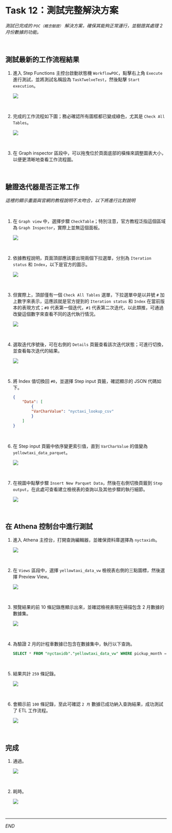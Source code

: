 # Task 12：測試完整解決方案

_測試已完成的 `POC（概念驗證）` 解決方案，確保其能夠正常運行，並驗證其處理 2 月份數據的功能。_

<br>

## 測試最新的工作流程結果

1. 進入 Step Functions 主控台啟動狀態機 `WorkflowPOC`，點擊右上角 `Execute` 進行測試，並將測試名稱設為 `TaskTwelveTest`，然後點擊 `Start execution`。

    ![](images/img_163.png)

<br>

2. 完成的工作流程如下圖；務必確認所有圖框都已變成綠色，尤其是 `Check All Tables`。

    ![](images/img_164.png)

<br>

3. 在 Graph inspector 區段中，可以拖曳位於頁面底部的橫條來調整圖表大小，以便更清晰地查看工作流程圖。

<br>

## 驗證迭代器是否正常工作

_這裡的顯示畫面與官網的教程說明不太吻合，以下將進行比對說明_

<br>

1. 在 `Graph view` 中，選擇步驟 `CheckTable`；特別注意，官方教程泛指這個區域為 `Graph Inspector`，實際上並無這個面板。

    ![](images/img_172.png)

<br>

2. 依據教程說明，頁面頂部應該要出現兩個下拉選單，分別為 `Iteration status` 和 `Index`，以下是官方的圖示。

    ![](images/img_173.png)

<br>

3. 但實際上，頂部僅有一個 `Check All Tables` 選單，下拉選單中是以井號 `#` 加上數字來表示，這應該就是官方提到的 `Iteration status` 和 `Index` 在當前版本的表現方式；`#0` 代表第一個迭代，`#1` 代表第二次迭代，以此類推，可通過改變這個數字來查看不同的迭代執行情況。

    ![](images/img_174.png)

<br>

4. 選取迭代序號後，可在右側的 `Details` 頁籤查看該次迭代狀態；可進行切換，並查看每次迭代的結果。

    ![](images/img_175.png)

<br>

5. 將 Index 值切換回 `#0`，並選擇 Step input 頁籤，確認顯示的 JSON 代碼如下。

    ```json
    {
        "Data": [
            {
            "VarCharValue": "nyctaxi_lookup_csv"
            }
        ]
    }
    ```

<br>

6. 在 Step input 頁籤中依序變更索引值，直到 `VarCharValue` 的值變為 `yellowtaxi_data_parquet`。

    ![](images/img_176.png)

<br>

7. 在視圖中點擊步驟 `Insert New Parquet Data`，然後在右側切換頁籤到 `Step output`，在此處可查看建立檢視表的查詢以及其他步驟的執行細節。

    ![](images/img_177.png)

<br>

## 在 Athena 控制台中進行測試

1. 進入 Athena 主控台，打開查詢編輯器，並確保資料庫選擇為 `nyctaxidb`。

    ![](images/img_165.png)

<br>

2. 在 `Views` 區段中，選擇 `yellowtaxi_data_vw` 檢視表右側的三點圖標，然後選擇 Preview View。

    ![](images/img_166.png)

<br>

3. 預覽結果的前 10 條記錄應顯示出來，並確認檢視表現在掃描包含 2 月數據的數據集。

    ![](images/img_167.png)

<br>

4. 為驗證 2 月的計程車數據已包含在數據集中，執行以下查詢。

    ```sql
    SELECT * FROM "nyctaxidb"."yellowtaxi_data_vw" WHERE pickup_month = '02'
    ```

<br>

5. 結果共計 `259` 條記錄。

    ![](images/img_168.png)

<br>

6. 會顯示前 `100` 條記錄，至此可確認 `2 月` 數據已成功納入查詢結果，成功測試了 ETL 工作流程。

    ![](images/img_169.png)

<br>

## 完成

1. 通過。

    ![](images/img_170.png)

<br>

2. 耗時。

    ![](images/img_171.png)

<br>

___

_END_